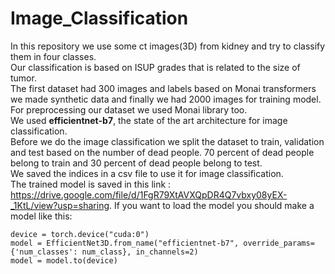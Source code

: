 # Image_Classification
In this repository we use some ct images(3D) from kidney and try to classify them in four classes.
<br>Our classification is based on ISUP grades that is related to the size of tumor.
<br>The first dataset had 300 images and labels based on Monai transformers we made synthetic data and finally we had 2000 images for training model.
<br>For preprocessing our dataset we used Monai library too.
<br>We used **efficientnet-b7**, the state of the art architecture for image classification.
<br>Before we do the image classification we split the dataset to train, validation and test based on the number of dead people. 70 percent of dead people belong to train and 30 percent of dead people belong to test.
<br>We saved the indices in a csv file to use it for image classification.
<br>The trained model is saved in this link : https://drive.google.com/file/d/1FgR79XtAVXQpDR4Q7vbxy08yEX-_1KtL/view?usp=sharing. If you want to load the model you should make a model like this:
```
device = torch.device("cuda:0")
model = EfficientNet3D.from_name("efficientnet-b7", override_params={'num_classes': num_class}, in_channels=2)
model = model.to(device)
```

